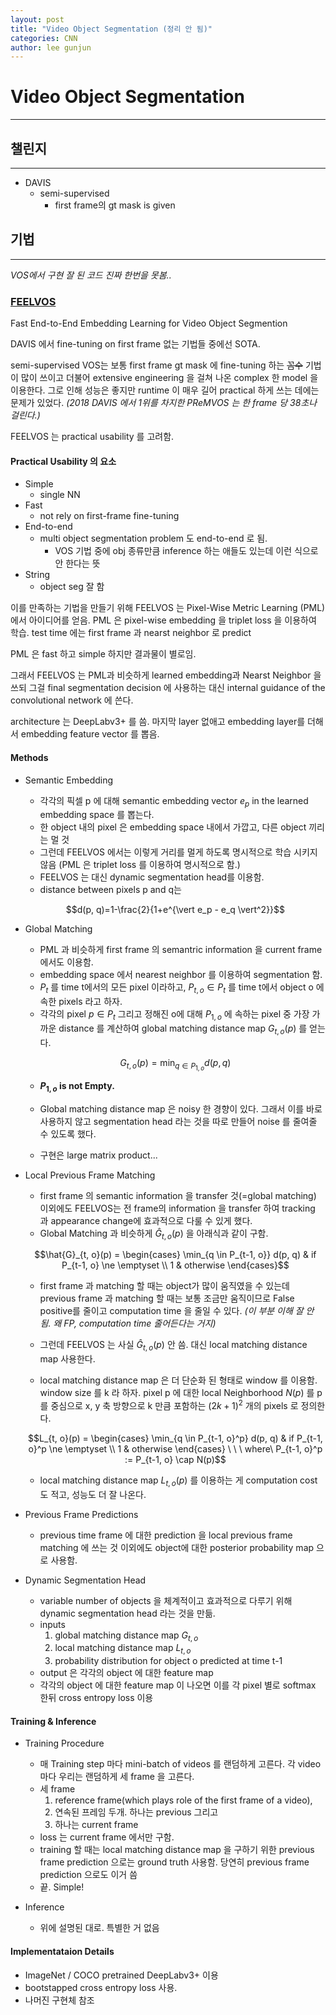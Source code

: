 ```yaml
---
layout: post
title: "Video Object Segmentation (정리 안 됨)"
categories: CNN
author: lee gunjun
---
```


# Video Object Segmentation

----

## 챌린지
----

* DAVIS
    * semi-supervised
        * first frame의 gt mask is given

## 기법
----

*VOS에서 구현 잘 된 코드 진짜 한번을 못봄..*

### [FEELVOS](https://arxiv.org/abs/1902.09513)

Fast End-to-End Embedding Learning for Video Object Segmention

DAVIS 에서 fine-tuning on first frame 없는 기법들 중에선 SOTA.

semi-supervised VOS는 보통 first frame gt mask 에 fine-tuning 하는 ~~꼼수~~ 기법이 많이 쓰이고 더불어 extensive engineering 을 걸쳐 나온 complex 한 model 을 이용한다. 그로 인해 성능은 좋지만 runtime 이 매우 길어 practical 하게 쓰는 데에는 문제가 있었다. *(2018 DAVIS 에서 1위를 차지한 PReMVOS 는 한 frame 당 38초나 걸린다.)*

FEELVOS 는 practical usability 를 고려함.

#### Practical Usability 의 요소

* Simple
    * single NN
* Fast
    * not rely on first-frame fine-tuning
* End-to-end
    * multi object segmentation problem 도 end-to-end 로 됨.
        * VOS 기법 중에 obj 종류만큼 inference 하는 애들도 있는데 이런 식으로 안 한다는 뜻
* String
    * object seg 잘 함

이를 만족하는 기법을 만들기 위해 FEELVOS 는 Pixel-Wise Metric Learning (PML) 에서 아이디어를 얻음. PML 은 pixel-wise embedding 을 triplet loss 을 이용하여 학습. test time 에는 first frame 과 nearst neighbor 로 predict

PML 은 fast 하고 simple 하지만 결과물이 별로임.

그래서 FEELVOS 는 PML과 비슷하게 learned embedding과 Nearst Neighbor 을 쓰되 그걸 final segmentation decision 에 사용하는 대신 internal guidance of the convolutional network 에 쓴다.

architecture 는 DeepLabv3+ 를 씀. 마지막 layer 없애고 embedding layer를 더해서 embedding feature vector 를 뽑음.

#### Methods

* Semantic Embedding
    * 각각의 픽셀 p 에 대해 semantic embedding vector $e_p$ in the learned embedding space 를 뽑는다.
    * 한 object 내의 pixel 은 embedding space 내에서 가깝고, 다른 object 끼리는 멀 것
    * 그런데 FEELVOS 에서는 이렇게 거리를 멀게 하도록 명시적으로 학습 시키지 않음 (PML 은 triplet loss 를 이용하여 명시적으로 함.)
    * FEELVOS 는 대신 dynamic segmentation head를 이용함.
    * distance between pixels p and q는 
    
    $$d(p, q)=1-\frac{2}{1+e^{\vert e_p - e_q \vert^2}}$$

* Global Matching
    * PML 과 비슷하게 first frame 의 semantric information 을 current frame 에서도 이용함.
    * embedding space 에서 nearest neighbor 를 이용하여 segmentation 함.
    * $P_t$ 를 time t에서의 모든 pixel 이라하고, $P_{t, o} \in P_t$ 를 time t에서 object o 에 속한 pixels 라고 하자.
    * 각각의 pixel $p \in P_t$ 그리고 정해진 o에 대해 $P_{1, o}$ 에 속하는 pixel 중 가장 가까운 distance 를 계산하여 global matching distance map $G_{t, o}(p)$ 를 얻는다.

    $$G_{t, o}(p) = \min_{q \in P_{1, o}} d(p, q)$$

    * **$P_{1, o}$ is not Empty.**

    * Global matching distance map 은 noisy 한 경향이 있다. 그래서 이를 바로 사용하지 않고 segmentation head 라는 것을 따로 만들어 noise 를 줄여줄 수 있도록 했다.

    * 구현은 large matrix product...

* Local Previous Frame Matching
    * first frame 의 semantic information 을 transfer 것(=global matching) 이외에도 FEELVOS는 전 frame의 information 을 transfer 하여 tracking 과 appearance change에 효과적으로 다룰 수 있게 했다.
    * Global Matching 과 비슷하게 $\hat{G}_{t, o}(p)$ 을 아래식과 같이 구함.

    $$\hat{G}_{t, o}(p) = \begin{cases} \min_{q \in P_{t-1, o}} d(p, q) & if P_{t-1, o} \ne \emptyset \\ 1 & otherwise \end{cases}$$

    * first frame 과 matching 할 때는 object가 많이 움직였을 수 있는데 previous frame 과 matching 할 때는 보통 조금만 움직이므로 False positive를 줄이고 computation time 을 줄일 수 있다. *(이 부분 이해 잘 안 됨. 왜 FP, computation time 줄어든다는 거지)*

    * 그런데 FEELVOS 는 사실 $\hat{G}_{t, o}(p)$ 안 씀. 대신 local matching distance map 사용한다.

    * local matching distance map 은 더 단순화 된 형태로 window 를 이용함. window size 를 k 라 하자. pixel p 에 대한 local Neighborhood $N(p)$ 를 p를 중심으로 x, y 축 방향으로 k 만큼 포함하는 $(2k+1)^2$ 개의 pixels 로 정의한다.

    $$L_{t, o}(p) = \begin{cases} \min_{q \in P_{t-1, o}^p} d(p, q) & if P_{t-1, o}^p \ne \emptyset \\ 1 & otherwise \end{cases} \ \ \ where\ P_{t-1, o}^p := P_{t-1, o} \cap N(p)$$

    * local matching distance map $L_{t, o}(p)$ 를 이용하는 게 computation cost 도 적고, 성능도 더 잘 나온다.

* Previous Frame Predictions
    * previous time frame 에 대한 prediction 을 local previous frame matching 에 쓰는 것 이외에도 object에 대한 posterior probability map 으로 사용함.

* Dynamic Segmentation Head
    * variable number of objects 을 체계적이고 효과적으로 다루기 위해 dynamic segmentation head 라는 것을 만듦.
    * inputs
        1. global matching distance map $G_{t, o}$
        2. local matching distance map $L_{t, o}$
        3. probability distribution for object o predicted at time t-1
    * output 은 각각의 object 에 대한 feature map
    * 각각의 object 에 대한 feature map 이 나오면 이를 각 pixel 별로 softmax 한뒤 cross entropy loss 이용

#### Training & Inference

* Training Procedure
    * 매 Training step 마다 mini-batch of videos 를 랜덤하게 고른다. 각 video 마다 우리는 랜덤하게 세 frame 을 고른다.
    * 세 frame
        1. reference frame(which plays role of the first frame of a video), 
        2. 연속된 프레임 두개. 하나는 previous 그리고
        3. 하나는 current frame
    * loss 는 current frame 에서만 구함.
    * training 할 때는 local matching distance map 을 구하기 위한 previous frame prediction 으로는 ground truth 사용함. 당연히 previous frame prediction 으로도 이거 씀
    * 끝. Simple!

* Inference
    * 위에 설명된 대로. 특별한 거 없음

#### Implementataion Details

* ImageNet / COCO pretrained DeepLabv3+ 이용
* bootstapped cross entropy loss 사용.
* 나머진 구현체 참조
